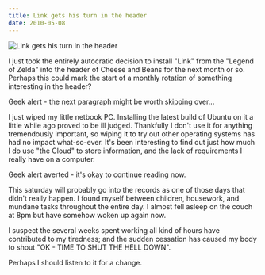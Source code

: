 ```yaml
---
title: Link gets his turn in the header
date: 2010-05-08
---
```


![Link gets his turn in the header](https://source.unsplash.com/0gkw_9fy0eQ/1600x900)

I just took the entirely autocratic decision to install "Link" from the "Legend of Zelda" into the header of Cheese and Beans for the next month or so. Perhaps this could mark the start of a monthly rotation of something interesting in the header?

Geek alert - the next paragraph might be worth skipping over...

I just wiped my little netbook PC. Installing the latest build of Ubuntu on it a little while ago proved to be ill judged. Thankfully I don't use it for anything tremendously important, so wiping it to try out other operating systems has had no impact what-so-ever. It's been interesting to find out just how much I do use "the Cloud" to store information, and the lack of requirements I really have on a computer.

Geek alert averted - it's okay to continue reading now.

This saturday will probably go into the records as one of those days that didn't really happen. I found myself between children, housework, and mundane tasks throughout the entire day. I almost fell asleep on the couch at 8pm but have somehow woken up again now.

I suspect the several weeks spent working all kind of hours have contributed to my tiredness; and the sudden cessation has caused my body to shout "OK - TIME TO SHUT THE HELL DOWN".

Perhaps I should listen to it for a change.